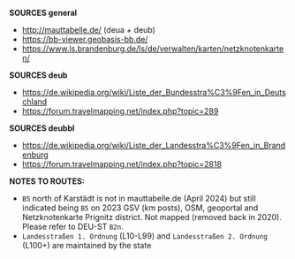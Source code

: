 ﻿**SOURCES general**
- http://mauttabelle.de/ (deua + deub)
- https://bb-viewer.geobasis-bb.de/
- https://www.ls.brandenburg.de/ls/de/verwalten/karten/netzknotenkarten/

**SOURCES deub**
- https://de.wikipedia.org/wiki/Liste_der_Bundesstra%C3%9Fen_in_Deutschland
- https://forum.travelmapping.net/index.php?topic=289

**SOURCES deubbl**
- https://de.wikipedia.org/wiki/Liste_der_Landesstra%C3%9Fen_in_Brandenburg
- https://forum.travelmapping.net/index.php?topic=2818

**NOTES TO ROUTES:**
- `B5` north of Karstädt is not in mauttabelle.de (April 2024) but still indicated being `B5` on 2023 GSV (km posts), OSM, geoportal and Netzknotenkarte Prignitz district. Not mapped (removed back in 2020). Please refer to DEU-ST `B2n`.
- `Landesstraßen 1. Ordnung` (L10-L99) and `Landesstraßen 2. Ordnung` (L100+) are maintained by the state
